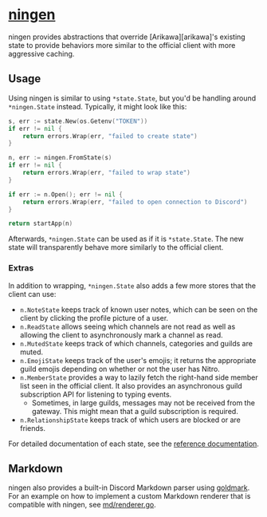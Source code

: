 # [ningen][doc]

ningen provides abstractions that override [Arikawa][arikawa]'s existing state
to provide behaviors more similar to the official client with more aggressive
caching.

## Usage

Using ningen is similar to using `*state.State`, but you'd be handling around
`*ningen.State` instead. Typically, it might look like this:

```go
s, err := state.New(os.Getenv("TOKEN"))
if err != nil {
	return errors.Wrap(err, "failed to create state")
}

n, err := ningen.FromState(s)
if err != nil {
	return errors.Wrap(err, "failed to wrap state")
}

if err := n.Open(); err != nil {
	return errors.Wrap(err, "failed to open connection to Discord")
}

return startApp(n)
```

Afterwards, `*ningen.State` can be used as if it is `*state.State`. The new
state will transparently behave more similarly to the official client.

### Extras

In addition to wrapping, `*ningen.State` also adds a few more stores that the
client can use:

- `n.NoteState` keeps track of known user notes, which can be seen on the client
  by clicking the profile picture of a user.
- `n.ReadState` allows seeing which channels are not read as well as allowing
  the client to asynchronously mark a channel as read.
- `n.MutedState` keeps track of which channels, categories and guilds are muted.
- `n.EmojiState` keeps track of the user's emojis; it returns the appropriate
  guild emojis depending on whether or not the user has Nitro.
- `n.MemberState` provides a way to lazily fetch the right-hand side member list
  seen in the official client. It also provides an asynchronous guild
  subscription API for listening to typing events.
  	- Sometimes, in large guilds, messages may not be received from the gateway.
	  This might mean that a guild subscription is required.
- `n.RelationshipState` keeps track of which users are blocked or are friends.

For detailed documentation of each state, see the [reference
documentation][doc].

[doc]: https://pkg.go.dev/github.com/diamondburned/ningen

## Markdown

ningen also provides a built-in Discord Markdown parser using
[goldmark][goldmark]. For an example on how to implement a custom Markdown
renderer that is compatible with ningen, see [md/renderer.go](https://github.com/diamondburned/ningen/blob/v1.0.0/md/renderer.go#L36).

[goldmark]: https://github.com/yuin/goldmark
